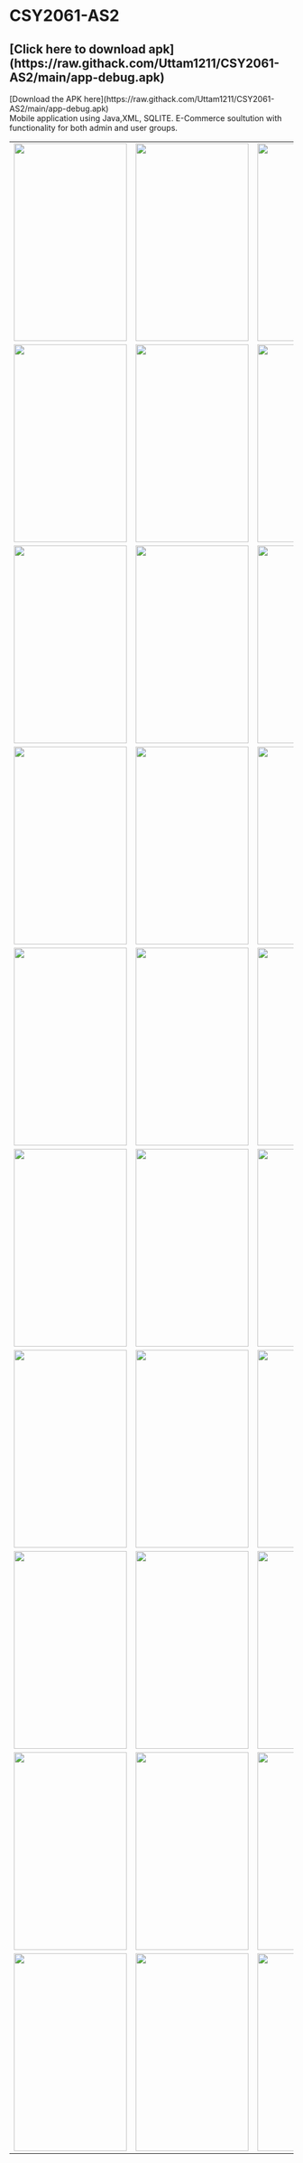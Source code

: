 # CSY2061-AS2
<h2>[Click here to download apk](https://raw.githack.com/Uttam1211/CSY2061-AS2/main/app-debug.apk)<br></h2>
 [Download the APK here](https://raw.githack.com/Uttam1211/CSY2061-AS2/main/app-debug.apk)
<br>
Mobile application using Java,XML, SQLITE. E-Commerce soultution with functionality for both admin and user groups.


<table>
  <tr>
    <td><img src="screenshots/photo_2023-05-21 22.40.00.jpeg" width="200" height="350"></td>
    <td><img src="screenshots/photo_2023-05-21 22.39.58.jpeg" width="200" height="350"></td>
    <td><img src="screenshots/photo_2023-05-21 22.39.56.jpeg" width="200" height="350"></td>
  </tr>
  <tr>
    <td><img src="screenshots/photo_2023-05-21 22.00.23.jpeg" width="200" height="350"></td>
    <td><img src="screenshots/photo_2023-05-21 22.00.21.jpeg" width="200" height="350"></td>
    <td><img src="screenshots/photo_2023-05-21 22.00.20.jpeg" width="200" height="350"></td>
  </tr>
  <tr>
    <td><img src="screenshots/photo_2023-05-21 22.00.19.jpeg" width="200" height="350"></td>
    <td><img src="screenshots/photo_2023-05-21 22.00.17.jpeg" width="200" height="350"></td>
    <td><img src="screenshots/photo_2023-05-21 22.00.16.jpeg" width="200" height="350"></td>
  </tr>
  <tr>
    <td><img src="screenshots/photo_2023-05-21 22.00.15.jpeg" width="200" height="350"></td>
    <td><img src="screenshots/photo_2023-05-21 22.00.14.jpeg" width="200" height="350"></td>
    <td><img src="screenshots/photo_2023-05-21 22.00.13.jpeg" width="200" height="350"></td>
  </tr>
  <tr>
    <td><img src="screenshots/photo_2023-05-21 22.00.12.jpeg" width="200" height="350"></td>
    <td><img src="screenshots/photo_2023-05-21 22.00.10.jpeg" width="200" height="350"></td>
    <td><img src="screenshots/photo_2023-05-21 22.00.09.jpeg" width="200" height="350"></td>
  </tr>
  <tr>
    <td><img src="screenshots/photo_2023-05-21 22.00.08.jpeg" width="200" height="350"></td>
    <td><img src="screenshots/photo_2023-05-21 22.00.07.jpeg" width="200" height="350"></td>
    <td><img src="screenshots/photo_2023-05-21 22.00.06.jpeg" width="200" height="350"></td>
  </tr>
  <tr>
    <td><img src="screenshots/photo_2023-05-21 22.00.05.jpeg" width="200" height="350"></td>
    <td><img src="screenshots/photo_2023-05-21 22.00.03.jpeg" width="200" height="350"></td>
    <td><img src="screenshots/photo_2023-05-21 22.00.02.jpeg" width="200" height="350"></td>
  </tr>
  <tr>
    <td><img src="screenshots/photo_2023-05-21 22.00.01.jpeg" width="200" height="350"></td>
    <td><img src="screenshots/photo_2023-05-21 22.00.00.jpeg" width="200" height="350"></td>
    <td><img src="screenshots/photo_2023-05-21 21.59.58.jpeg" width="200" height="350"></td>
  </tr>
  <tr>
    <td><img src="screenshots/photo_2023-05-21 21.59.57.jpeg" width="200" height="350"></td>
    <td><img src="screenshots/photo_2023-05-21 21.59.56.jpeg" width="200" height="350"></td>
    <td><img src="screenshots/photo_2023-05-21 21.59.55.jpeg" width="200" height="350"></td>
  </tr>
  <tr>
    <td><img src="screenshots/photo_2023-05-21 21.59.54.jpeg" width="200" height="350"></td>
    <td><img src="screenshots/photo_2023-05-21 21.59.53.jpeg" width="200" height="350"></td>
    <td><img src="screenshots/photo_2023-05-21 21.59.46.jpeg" width="200" height="350"></td>
  </tr>
</table>
